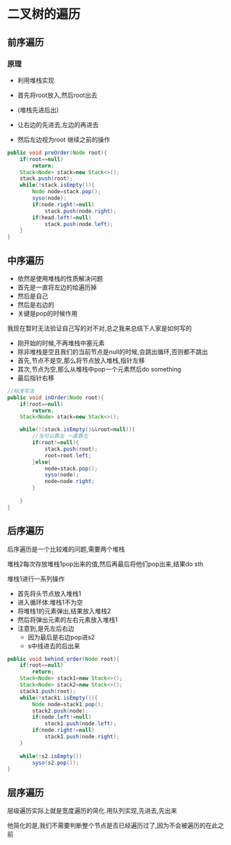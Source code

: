 # 二叉树的遍历

## 前序遍历

### 原理

* 利用堆栈实现

* 首先将root放入,然后root出去
* (堆栈先进后出)
* 让右边的先进去,左边的再进去
* 然后左边视为root 继续之前的操作

```java
public void preOrder(Node root){
    if(root==null)
        return;
    Stack<Node> stack=new Stack<>();
    stack.push(root);
    while(!stack.isEmpty()){
		Node node=stack.pop();
        syso(node);
        if(node.right!=null)
            stack.push(node.right);
        if(head.left!=null)
            stack.push(node.left);
    }
}
```



## 中序遍历

* 依然是使用堆栈的性质解决问题
* 首先是一直将左边的给遍历掉
* 然后是自己
* 然后是右边的
* 关键是pop的时候作用



我现在暂时无法验证自己写的对不对,总之我来总结下人家是如何写的

* 刚开始的时候,不再堆栈中塞元素
* 除非堆栈是空且我们的当前节点是null的时候,会跳出循环,否则都不跳出
* 首先,节点不是空,那么将节点放入堆栈,指针左移
* 其次,节点为空,那么从堆栈中pop一个元素然后do something
* 最后指针右移

```java
//标准写法
public void inOrder(Node root){
    if(root==null)
        return;
    Stack<Node> stack=new Stack<>();

    while(!(stack.isEmpty()&&root=null)){
        //当可以靠左 一直靠左
        if(root!=null){
            stack.push(root);
            root=root.left;
        }else{
            node=stack.pop();
            syso(node);
            node=node.right;
        }
        
    }
}
```



## 后序遍历

后序遍历是一个比较难的问题,需要两个堆栈

堆栈2每次存放堆栈1pop出来的值,然后再最后将他们pop出来,结果do sth

堆栈1进行一系列操作

* 首先将头节点放入堆栈1
* 进入循环体:堆栈1不为空
* 将堆栈1的元素弹出,结果放入堆栈2
* 然后将弹出元素的左右元素放入堆栈1
* 注意到,是先左后右边
  * 因为最后是右边pop进s2
  * s中线进去的后出来

```java
public void behind_order(Node root){
    if(root==null)
        return;
    Stack<Node> stack1=new Stack<>();
    Stack<Node> stack2=new Stack<>();
    stack1.push(root);
    while(!stack1.isEmpty()){
        Node node=stack1.pop();
        stack2.push(node);
        if(node.left!=null)
            stack1.push(node.left);
        if(node.right!=null)
            stack1.push(node.right);
    }
    
    while(!s2.isEmpty())
        syso(s2.pop());
}
```



## 层序遍历

层级遍历实际上就是宽度遍历的简化.用队列实现,先进去,先出来

他简化的是,我们不需要判断整个节点是否已经遍历过了,因为不会被遍历的在此之前